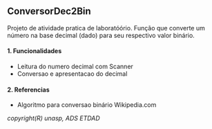 ## ConversorDec2Bin

Projeto de atividade pratica de laboratóório. Função que converte um número na base decimal (dado) para seu respectivo valor binário.

#### 1. Funcionalidades

- Leitura do numero decimal com Scanner
- Conversao e apresentacao do decimal


#### 2. Referencias

- Algoritmo para conversao binário Wikipedia.com


_copyright(R) unasp, ADS ETDAD_

